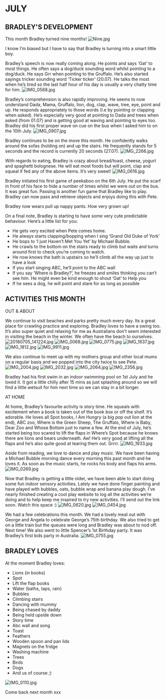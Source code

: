 # JULY

## BRADLEY'S DEVELOPMENT

This month Bradley turned nine months!
![Nine.jpg](Nine.jpg "Nine.jpg")

I know I’m biased but I have to say that Bradley is turning into a smart little boy.

Bradley’s speech is now really coming along. He points and says ‘Gat’ to most things. He often says a dog/duck sounding word whilst pointing to a dog/duck. He says Grr when pointing to the Gruffalo. He’s also started sayings tricker sounding word ‘Ticker ticker’ (20.07). He talks the most when he’s tired so the last half hour of his day is usually a very chatty time for him. 
![IMG_0568.jpg](IMG_0568.jpg "IMG_0568.jpg")

Bradley’s comprehension is also rapidly improving. He seems to now understand Dada, Mama, Gruffalo, lion, dog, clap, wave, tree, eye, point and up. He responds appropriately to those words (I.e by pointing or clapping when asked). He’s especially very good at pointing to Dada and trees when asked (from 01.07) and is getting good at waving and pointing to eyes too. Bradley did his first proper wave on cue on the bus when I asked him to on the 10th July.
![IMG_0907.jpg](IMG_0907.jpg "IMG_0907.jpg")

Bradley continues to be on the move this month. He confidently walks around the sofas (holding on) and up the stairs. He frequently stands for 5 seconds and the record is currently 20 seconds (27.07).
![IMG_2266.jpg](IMG_2266.jpg "IMG_2266.jpg")

With regards to eating, Bradley is crazy about bread/toast, cheese, yogurt and spaghetti bolognese. He will eat most foods but will point, clap and squeal if fed any of the above items. It’s very sweet! 
![IMG_0616.jpg](IMG_0616.jpg "IMG_0616.jpg")

Bradley initiated his first game of peekaboo on the 6th July. He put the scarf in front of his face to hide a number of times whilst we were out on the bus. It was great fun. Passing is another fun game that Bradley like to play. Bradley can now pass and retrieve objects and enjoys doing this with Pete. 

Bradley now wears pull up nappy pants. How very grown up! 

On a final note, Bradley is starting to have some very cute predictable behaviour. Here’s a little list for you:
- He gets very excited when Pete comes home. 
- He always starts clapping/bopping when I sing ‘Grand Old Duke of York’ 
- He bops to ‘I just Haven’t Met You Yet’ by Michael Bubble. 
- He crawls to the bottom on the stairs ready to climb but waits and turns around first to check you’re coming to watch. 
- He now knows the bath is upstairs so he’ll climb all the way up just to have a look
- If you start singing ABC, he’ll point to the ABC wall
- If you say ‘Where is Bradley?’, he freezes and smiles thinking you can’t see him. He might even be kind enough to shout ‘Gat’ to Help you
- If he sees a dog, he will point and stare for as long as possible


## ACTIVITIES THIS MONTH
OUT & ABOUT

We continue to visit beaches and parks pretty much every day. Its a great place for crawling practice and exploring. Bradley loves to have a swing too. It’s also super quiet and relaxing for me as Australians don’t seem interested in visiting the beach in the winter. We often have the beach to ourselves.  
![20180705_141224.jpg](20180705_141224.jpg "20180705_141224.jpg")
![IMG_0068.jpg](IMG_0068.jpg "IMG_0068.jpg")
![IMG_0775.jpg](IMG_0775.jpg "IMG_0775.jpg")
![IMG_1637.jpg](IMG_1637.jpg "IMG_1637.jpg")
![IMG_1812.jpg](IMG_1812.jpg "IMG_1812.jpg")
![IMG_9911.jpg](IMG_9911.jpg "IMG_9911.jpg")

We also continue to meet up with my mothers group and other local mums on a regular basis and we popped into the city twice to see Pete.
![IMG_2004.jpg](IMG_2004.jpg "IMG_2004.jpg")
![IMG_2032.jpg](IMG_2032.jpg "IMG_2032.jpg")
![IMG_2064.jpg](IMG_2064.jpg "IMG_2064.jpg")
![IMG_2356.jpg](IMG_2356.jpg "IMG_2356.jpg")

Bradley had his first swim in an indoor swimming pool on 1st July and he loved it. It got a little chilly after 15 mins as just splashing around so we will find a little wetsuit for him next time so we can stay in a bit longer. 



AT HOME

At home, Bradley’s favourite activity is story time. He squeals with excitement when a book is taken out of the book box or off the shelf. It’s adorable. He loves all Spot books, I Am Hungry (a big pop out lion at the end), ABC zoo, Where is the Green Sheep, The Gruffalo, Where is Baby, Dear Zoo and Whose Bottom just to name a few. At the end of July, he’s started being too scared to lift the flaps in Where’s Spot because he knows there are lions and bears underneath. Aw! He’s very good at lifting all the flaps and he’s also quite good at tearing them out. Grrrr. 
![IMG_1933.jpg](IMG_1933.jpg "IMG_1933.jpg")

Aside from reading, we love to dance and play music. We have been having a Michael Bubble morning dance every morning this past month and he loves it. As soon as the music starts, he rocks his body and flaps his arms. 
![IMG_0269.jpg](IMG_0269.jpg "IMG_0269.jpg")

Now that Bradley is getting a little older, we have been able to start doing some fun indoor sensory activities. Lately we have done finger painting and have played with bubbles, oats, bubble wrap and banana play dough. I’ve nearly finished creating a cool play website to log all the activities we’re doing and to help keep me inspired to try new activities. I’ll send out the link soon. Watch this space :)
![IMG_0620.jpg](IMG_0620.jpg "IMG_0620.jpg")
![IMG_0454.jpg](IMG_0454.jpg "IMG_0454.jpg")

We had a few celebrations this month. We had a lovely meal out with George and Angela to celebrate George’s 75th birthday. We also tried to get on a little train but the queues were long and Bradley was about to nod off. Next time! We also went to little Spencer’s 1st Birthday party. It was Bradley’s first kids party in Australia. 
![IMG_0755.jpg](IMG_0755.jpg "IMG_0755.jpg")

## BRADLEY LOVES
At the moment Bradley loves: 
- Lions (in books)
- Spot
- Lift the flap books
- Water (baths, taps, rain)
- Bubbles
- Climbing stairs
- Dancing with mummy
- Being chased by daddy
- Being held upside down
- Story time
- Abc wall and song
- Toast
- Feathers
- Wooden spoon and pan lids
- Magnets on the fridge 
- Washing machine 
- Trees
- Birds
- Dogs
- And us of course ;)

![IMG_0110.jpg](IMG_0110.jpg "IMG_0110.jpg")

Come back next month xxx
